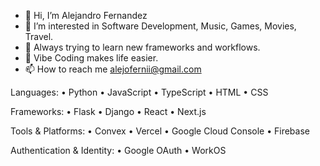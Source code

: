 - 👋 Hi, I’m Alejandro Fernandez
- 👀 I’m interested in Software Development, Music, Games, Movies, Travel.
- 🌱 Always trying to learn new frameworks and workflows.
- 🤖 Vibe Coding makes life easier. 
- 📫 How to reach me alejofernii@gmail.com

Languages:
• Python
• JavaScript
• TypeScript
• HTML
• CSS 

Frameworks:
• Flask
• Django
• React
• Next.js

Tools & Platforms:
• Convex 
• Vercel
• Google Cloud Console
• Firebase

Authentication & Identity:
• Google OAuth 
• WorkOS

<!---
AlejoFernii/AlejoFernii is a ✨ special ✨ repository because its `README.md` (this file) appears on your GitHub profile.
You can click the Preview link to take a look at your changes.
--->
